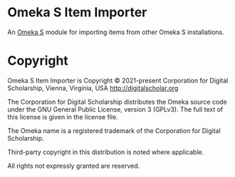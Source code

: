 # Omeka S Item Importer

An [Omeka S](https://omeka.org/s/) module for importing items from other Omeka S installations.

# Copyright

Omeka S Item Importer is Copyright © 2021-present Corporation for Digital Scholarship, Vienna, Virginia, USA http://digitalscholar.org

The Corporation for Digital Scholarship distributes the Omeka source code
under the GNU General Public License, version 3 (GPLv3). The full text
of this license is given in the license file.

The Omeka name is a registered trademark of the Corporation for Digital Scholarship.

Third-party copyright in this distribution is noted where applicable.

All rights not expressly granted are reserved.
